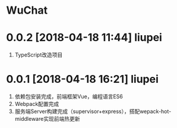 # WuChat

# 0.0.2 [2018-04-18 11:44] liupei
1. TypeScript改造项目

# 0.0.1 [2018-04-18 16:21] liupei
1. 依赖包安装完成，前端框架Vue，编程语言ES6
2. Webpack配置完成
3. 服务端Server构建完成（supervisor+express），搭配wepack-hot-middleware实现前端热更新